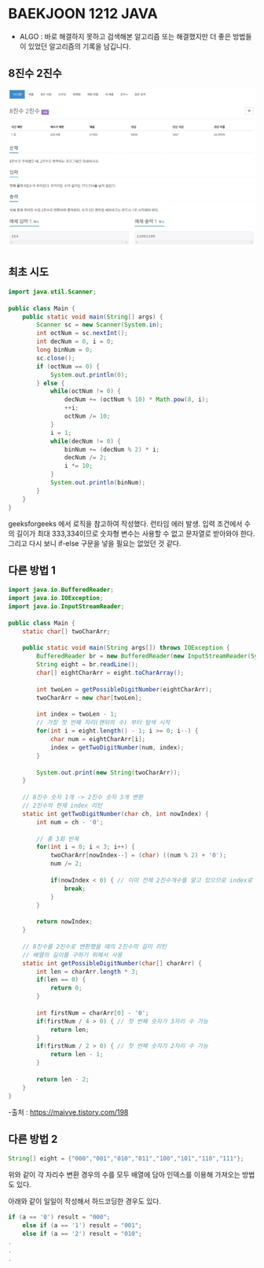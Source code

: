 # BAEKJOON 1212 JAVA
* ALGO : 바로 해결하지 못하고 검색해본 알고리즘 또는 해결했지만 더 좋은 방법들이 있었던 알고리즘의 기록을 남깁니다.

## 8진수 2진수
![1212](https://raw.githubusercontent.com/372dev/TIL/main/ALGO/img/b_1212.JPG)

## 최초 시도
```java
import java.util.Scanner;

public class Main {
    public static void main(String[] args) {
        Scanner sc = new Scanner(System.in);
        int octNum = sc.nextInt();
        int decNum = 0, i = 0;
        long binNum = 0;
        sc.close();
        if (octNum == 0) {
            System.out.println(0);
        } else {
            while(octNum != 0) {
                decNum += (octNum % 10) * Math.pow(8, i);
                ++i;
                octNum /= 10;
            }
            i = 1;
            while(decNum != 0) {
                binNum += (decNum % 2) * i;
                decNum /= 2;
                i *= 10;
            }
            System.out.println(binNum);
        }
    }
}
```
geeksforgeeks 에서 로직을 참고하여 작성했다.
런타임 에러 발생. 입력 조건에서 수의 길이가 최대 333,334이므로 숫자형 변수는 사용할 수 없고 문자열로 받아와야 한다. 그리고 다시 보니 if-else 구문을 넣을 필요는 없었던 것 같다.

## 다른 방법 1
```java
import java.io.BufferedReader;
import java.io.IOException;
import java.io.InputStreamReader;

public class Main {
    static char[] twoCharArr;

    public static void main(String args[]) throws IOException {
        BufferedReader br = new BufferedReader(new InputStreamReader(System.in));
        String eight = br.readLine();
        char[] eightCharArr = eight.toCharArray();

        int twoLen = getPossibleDigitNumber(eightCharArr);
        twoCharArr = new char[twoLen];

        int index = twoLen - 1;
        // 가장 첫 번째 자리(맨뒤의 수) 부터 탐색 시작
        for(int i = eight.length() - 1; i >= 0; i--) {
            char num = eightCharArr[i];
            index = getTwoDigitNumber(num, index);
        }

        System.out.print(new String(twoCharArr));
    }

    // 8진수 숫자 1개 -> 2진수 숫자 3개 변환
    // 2진수의 현재 index 리턴
    static int getTwoDigitNumber(char ch, int nowIndex) {
        int num = ch - '0';

        // 총 3회 반복
        for(int i = 0; i < 3; i++) {
            twoCharArr[nowIndex--] = (char) ((num % 2) + '0');
            num /= 2;

            if(nowIndex < 0) { // 이미 전체 2진수개수를 알고 있으므로 index로 길이 판단.
                break;
            }
        }

        return nowIndex;
    }

    // 8진수를 2진수로 변환했을 때의 2진수의 길이 리턴
    // 배열의 길이를 구하기 위해서 사용
    static int getPossibleDigitNumber(char[] charArr) {
        int len = charArr.length * 3;
        if(len == 0) {
            return 0;
        }

        int firstNum = charArr[0] - '0';
        if(firstNum / 4 > 0) { // 첫 번째 숫자가 3자리 수 가능
            return len;
        }
        if(firstNum / 2 > 0) { // 첫 번째 숫자가 2자리 수 가능
            return len - 1;
        }

        return len - 2;
    }
}
```

-출처 : https://maivve.tistory.com/198

## 다른 방법 2
```java
String[] eight = {"000","001","010","011","100","101","110","111"};
```

위와 같이 각 자리수 변환 경우의 수를 모두 배열에 담아 인덱스를 이용해 가져오는 방법도 있다.

아래와 같이 일일이 작성해서 하드코딩한 경우도 있다.

```java
if (a == '0') result = "000";
    else if (a == '1') result = "001";
    else if (a == '2') result = "010";
.
.
.
```
